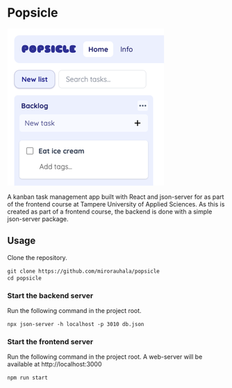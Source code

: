 # Popsicle

![](./.github/popsicle.png)

A kanban task management app built with React and json-server for as part of the frontend course at Tampere University
of Applied Sciences. As this is created as part of a frontend course, the backend is done with a simple json-server package.

## Usage

Clone the repository.

```
git clone https://github.com/mirorauhala/popsicle
cd popsicle
```

### Start the backend server

Run the following command in the project root.

```
npx json-server -h localhost -p 3010 db.json
```

### Start the frontend server

Run the following command in the project root. A web-server will be available at http://localhost:3000

```
npm run start
```
